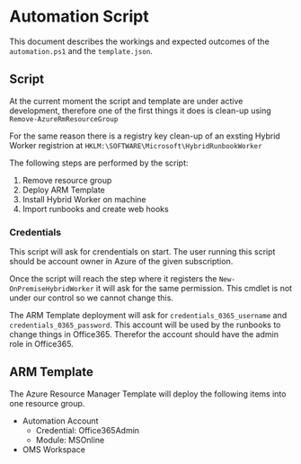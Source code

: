 # Automation Script

This document describes the workings and expected outcomes of the `automation.ps1` and the `template.json`.

## Script
At the current moment the script and template are under active development, therefore one of the first things it does is clean-up using `Remove-AzureRmResourceGroup`

For the same reason there is a registry key clean-up of an exsting Hybrid Worker registrion at `HKLM:\SOFTWARE\Microsoft\HybridRunbookWorker`

The following steps are performed by the script:

1. Remove resource group
2. Deploy ARM Template
3. Install Hybrid Worker on machine
4. Import runbooks and create web hooks

### Credentials 
This script will ask for crendentials on start. The user running this script should be account owner in Azure of the given subscription. 

Once the script will reach the step where it registers the `New-OnPremiseHybridWorker` it will ask for the same permission. This cmdlet is not under our control so we cannot change this.

The ARM Template deployment will ask for `credentials_0365_username` and `credentials_0365_password`. This account will be used by the runbooks to change things in Office365. Therefor the account should have the admin role in Office365.

## ARM Template
The Azure Resource Manager Template will deploy the following items into one resource group.
- Automation Account
    - Credential: Office365Admin
    - Module: MSOnline
- OMS Workspace

